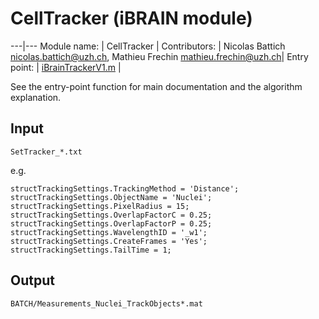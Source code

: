 # CellTracker (iBRAIN module)

---|---
Module name: | CellTracker |
Contributors: |  Nicolas Battich <nicolas.battich@uzh.ch>, Mathieu Frechin <mathieu.frechin@uzh.ch>|
Entry point: | [iBrainTrackerV1.m](https://github.com/pelkmanslab/iBRAINShared/blob/tracker/iBRAIN/CellTracker/iBrainTrackerV1.m) |

See the entry-point function for main documentation and the algorithm explanation.

## Input


```
SetTracker_*.txt
```

e.g.

```
structTrackingSettings.TrackingMethod = 'Distance';
structTrackingSettings.ObjectName = 'Nuclei';
structTrackingSettings.PixelRadius = 15;
structTrackingSettings.OverlapFactorC = 0.25;
structTrackingSettings.OverlapFactorP = 0.25;
structTrackingSettings.WavelengthID = '_w1';
structTrackingSettings.CreateFrames = 'Yes';
structTrackingSettings.TailTime = 1;
```

## Output


```
BATCH/Measurements_Nuclei_TrackObjects*.mat
```
